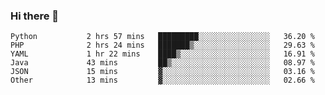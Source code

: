 ### Hi there 👋

<!--START_SECTION:waka-->

```text
Python           2 hrs 57 mins   █████████░░░░░░░░░░░░░░░░   36.20 %
PHP              2 hrs 24 mins   ███████▒░░░░░░░░░░░░░░░░░   29.63 %
YAML             1 hr 22 mins    ████▒░░░░░░░░░░░░░░░░░░░░   16.91 %
Java             43 mins         ██▒░░░░░░░░░░░░░░░░░░░░░░   08.97 %
JSON             15 mins         ▓░░░░░░░░░░░░░░░░░░░░░░░░   03.16 %
Other            13 mins         ▓░░░░░░░░░░░░░░░░░░░░░░░░   02.66 %
```

<!--END_SECTION:waka-->

<!--
**Jonas-VanHaeken/Jonas-VanHaeken** is a ✨ _special_ ✨ repository because its `README.md` (this file) appears on your GitHub profile.

Here are some ideas to get you started:

- 🔭 I’m currently working on ...
- 🌱 I’m currently learning ...
- 👯 I’m looking to collaborate on ...
- 🤔 I’m looking for help with ...
- 💬 Ask me about ...
- 📫 How to reach me: ...
- 😄 Pronouns: ...
- ⚡ Fun fact: ...
-->
